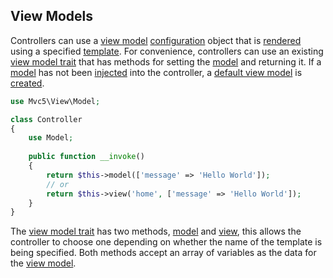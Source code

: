 ## View Models
Controllers can use a [view model](https://github.com/mvc5/mvc5/blob/master/src/Model/ViewModel.php) [configuration](https://github.com/mvc5/mvc5/blob/master/src/Config/Configuration.php) object that is [rendered](https://github.com/mvc5/mvc5/blob/master/src/View/Template/Renderer.php) using a specified [template](https://github.com/mvc5/mvc5/blob/master/src/Model/Template.php#L17). For convenience, controllers can use an existing [view model trait](https://github.com/mvc5/mvc5/blob/master/src/View/Model.php) that has methods for setting the [model](https://github.com/mvc5/mvc5/blob/master/src/Model.php) and returning it. If a [model](https://github.com/mvc5/mvc5/blob/master/src/Model.php) has not been [injected](https://github.com/mvc5/mvc5/blob/master/src/View/Model.php#L22) into the controller, a [default view model](https://github.com/mvc5/mvc5/blob/master/src/Model.php) is [created](https://github.com/mvc5/mvc5/blob/master/src/View/Model.php#L33).

```php
use Mvc5\View\Model;

class Controller
{
    use Model;
    
    public function __invoke()
    {
        return $this->model(['message' => 'Hello World']);
        // or
        return $this->view('home', ['message' => 'Hello World']);
    }
}
```

The [view model trait](https://github.com/mvc5/mvc5/blob/master/src/View/Model.php) has two methods, [model](https://github.com/mvc5/mvc5/blob/master/src/View/Model.php#L31) and [view](https://github.com/mvc5/mvc5/blob/master/src/View/Model.php#L45), this allows the controller to choose one depending on whether the name of the template is being specified. Both methods accept an array of variables as the data for the [view model](https://github.com/mvc5/mvc5/blob/master/src/Model/ViewModel.php).
